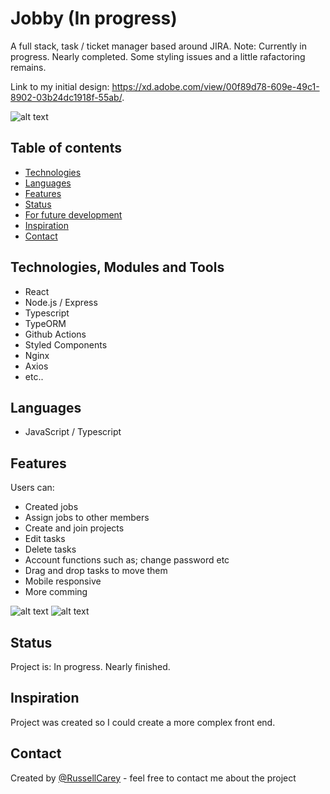 # Jobby (In progress)

A full stack, task / ticket manager based around JIRA.
Note: Currently in progress. Nearly completed. Some styling issues and a little rafactoring remains.  

Link to my initial design: https://xd.adobe.com/view/00f89d78-609e-49c1-8902-03b24dc1918f-55ab/. 

![alt text](https://github.com/RussellCarey/Jobby-Main/raw/master/Design/jobbygiff.gif)

## Table of contents

- [Technologies](#technologies)
- [Languages](#languages)
- [Features](#features)
- [Status](#status)
- [For future development](#features-for-future-development)
- [Inspiration](#inspiration)
- [Contact](#contact)

## Technologies, Modules and Tools

- React
- Node.js / Express
- Typescript
- TypeORM
- Github Actions
- Styled Components
- Nginx
- Axios
- etc..

## Languages

- JavaScript / Typescript

## Features

Users can:

- Created jobs
- Assign jobs to other members
- Create and join projects
- Edit tasks
- Delete tasks
- Account functions such as; change password etc
- Drag and drop tasks to move them
- Mobile responsive
- More comming

![alt text](https://github.com/RussellCarey/Jobby-Client/raw/master/Design/ss2.png)
![alt text](https://github.com/RussellCarey/Jobby-Client/raw/master/Design/ss4.png)

## Status

Project is: In progress. Nearly finished.

## Inspiration

Project was created so I could create a more complex front end.

## Contact

Created by [@RussellCarey](https://twitter.com/russellcareyy) - feel free to contact me about the project
